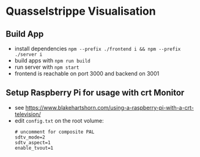 # Quasselstrippe Visualisation

## Build App

* install dependencies `npm --prefix ./frontend i && npm --prefix ./server i`
* build apps with `npm run build`
* run server with `npm start`
* frontend is reachable on port 3000 and backend on 3001

## Setup Raspberry Pi for usage with crt Monitor

* see https://www.blakehartshorn.com/using-a-raspberry-pi-with-a-crt-television/
* edit `config.txt` on the root volume:
  ```
  # uncomment for composite PAL
  sdtv_mode=2
  sdtv_aspect=1
  enable_tvout=1
  ```

